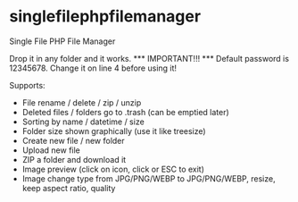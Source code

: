# singlefilephpfilemanager
Single File PHP File Manager

Drop it in any folder and it works.
*** IMPORTANT!!! *** Default password is 12345678. Change it on line 4 before using it!

Supports:

- File rename / delete / zip / unzip
- Deleted files / folders go to .trash (can be emptied later)
- Sorting by name / datetime / size
- Folder size shown graphically (use it like treesize)
- Create new file / new folder
- Upload new file
- ZIP a folder and download it
- Image preview (click on icon, click or ESC to exit)
- Image change type from JPG/PNG/WEBP to JPG/PNG/WEBP, resize, keep aspect ratio, quality
